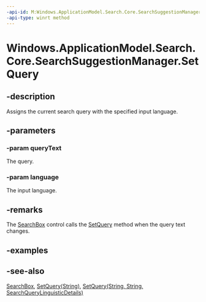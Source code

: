 ```yaml
---
-api-id: M:Windows.ApplicationModel.Search.Core.SearchSuggestionManager.SetQuery(System.String,System.String)
-api-type: winrt method
---
```


<!-- Method syntax
public void SetQuery(System.String queryText, System.String language)
-->

# Windows.ApplicationModel.Search.Core.SearchSuggestionManager.SetQuery

## -description
Assigns the current search query with the specified input language.

## -parameters
### -param queryText
The query.

### -param language
The input language.

## -remarks
The [SearchBox](../windows.ui.xaml.controls/searchbox.md) control calls the [SetQuery](searchsuggestionmanager_setquery_1931070342.md) method when the query text changes.

## -examples

## -see-also
[SearchBox](../windows.ui.xaml.controls/searchbox.md), [SetQuery(String)](searchsuggestionmanager_setquery_2037893158.md), [SetQuery(String, String, SearchQueryLinguisticDetails)](searchsuggestionmanager_setquery_1931070342.md)